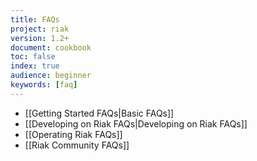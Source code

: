 ```yaml
---
title: FAQs
project: riak
version: 1.2+
document: cookbook
toc: false
index: true
audience: beginner
keywords: [faq]
---
```


* [[Getting Started FAQs|Basic FAQs]]
* [[Developing on Riak FAQs|Developing on Riak FAQs]]
* [[Operating Riak FAQs]]
* [[Riak Community FAQs]]
